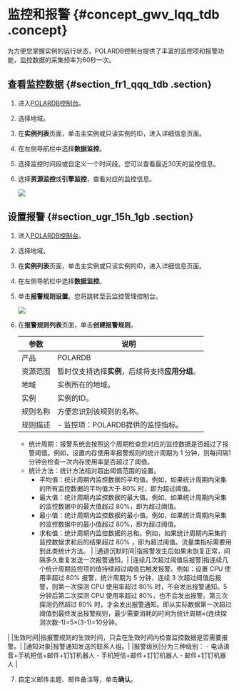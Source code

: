 # 监控和报警 {#concept_gwv_lqq_tdb .concept}

为方便您掌握实例的运行状态，POLARDB控制台提供了丰富的监控项和报警功能，监控数据的采集频率为60秒一次。

## 查看监控数据 {#section_fr1_qqq_tdb .section}

1.  进入[POLARDB控制台](https://polardb.console.aliyun.com/)。
2.  选择地域。
3.  在**实例列表**页面，单击主实例或只读实例的ID，进入详细信息页面。
4.  在左侧导航栏中选择**数据监控**。
5.  选择监控时间段或自定义一个时间段。您可以查看最近30天的监控信息。
6.  选择**资源监控**或**引擎监控**，查看对应的监控信息。

    ![](http://static-aliyun-doc.oss-cn-hangzhou.aliyuncs.com/assets/img/3031/15440714912103_zh-CN.png)


## 设置报警 {#section_ugr_15h_1gb .section}

1.  进入[POLARDB控制台](https://polardb.console.aliyun.com/)。
2.  选择地域。
3.  在**实例列表**页面，单击主实例或只读实例的ID，进入详细信息页面。
4.  在左侧导航栏中选择**数据监控**。
5.  单击**报警规则设置**。您将跳转至云监控管理控制台。

    ![](http://static-aliyun-doc.oss-cn-hangzhou.aliyuncs.com/assets/img/3031/154407149133775_zh-CN.png)

6.  在**报警规则列表**页面，单击**创建报警规则**。

    |参数|说明|
    |--|--|
    |产品|POLARDB|
    |资源范围|暂时仅支持选择**实例**，后续将支持**应用分组**。|
    |地域|实例所在的地域。|
    |实例|实例的ID。|
    |规则名称|方便您识别该规则的名称。|
    |规则描述|     -   监控项：POLARDB提供的监控指标。
    -   统计周期：报警系统会按照这个周期检查您对应的监控数据是否超过了报警阈值。例如，设置内存使用率报警规则的统计周期为 1 分钟，则每间隔1分钟会检查一次内存使用率是否超过了阈值。
    -   统计方法：统计方法指对超出阈值范围的设置。
        -   平均值：统计周期内监控数据的平均值。例如，如果统计周期内采集的所有监控数据的平均值大于 80% 时，即为超过阈值。
        -   最大值：统计周期内监控数据的最大值。例如，如果统计周期内采集的监控数据中的最大值超过 80%，即为超过阈值。
        -   最小值：统计周期内监控数据的最小值。例如，如果统计周期内采集的监控数据中的最小值超过 80%，即为超过阈值。
        -   求和值：统计周期内监控数据的总和。例如，如果统计周期内采集的监控数据求和后的结果超过 80% ，即为超过阈值。流量类指标需要用到此类统计方法。
 |
    |通道沉默时间|指报警发生后如果未恢复正常，间隔多久重复发送一次报警通知。|
    |连续几次超过阈值后报警|指连续几个统计周期监控项的值持续超过阈值后触发报警。例如：设置 CPU 使用率超过 80% 报警，统计周期为 5 分钟，连续 3 次超过阈值后报警，则第一次探测 CPU 使用率超过 80% 时，不会发出报警通知。5 分钟后第二次探测 CPU 使用率超过 80%，也不会发出报警。第三次探测仍然超过 80% 时，才会发出报警通知。即从实际数据第一次超过阈值到最终发出报警规则，最少需要消耗的时间为统计周期×\(连续探测次数-1\)=5×\(3-1\)=10分钟。

|
    |生效时间|指报警规则的生效时间，只会在生效时间内检查监控数据是否需要报警。|
    |通知对象|报警通知发送的联系人组。|
    |报警级别|分为三种级别：    -   电话语音+手机短信+邮件+钉钉机器人
    -   手机短信+邮件+钉钉机器人
    -   邮件+钉钉机器人
|

7.  自定义邮件主题、邮件备注等，单击**确认**。

